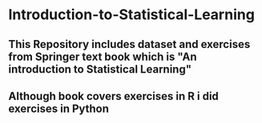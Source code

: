 # Introduction-to-Statistical-Learning
## This Repository includes dataset and exercises from Springer text book which is "An introduction to Statistical Learning"
## Although book covers exercises in R i did exercises in Python
